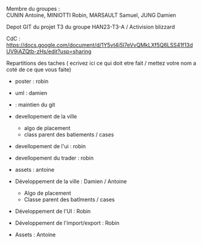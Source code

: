 Membre du groupes : <br>
CUNIN Antoine, 
MINIOTTI Robin, 
MARSAULT Samuel, 
JUNG Damien

Depot GIT du projet T3 du groupe HAN23-T3-A / Activision blizzard <br>

CdC : https://docs.google.com/document/d/1Y5vt4j5I7eVvQMkLXf5Q6LSS41f13dUV9iAZQtb-zHs/edit?usp=sharing

Repartitions des taches ( ecrivez ici ce qui doit etre fait / mettez votre nom a coté de ce que vous faite)

- poster : robin
- uml : damien
- : maintien du git 

- devellopement de la ville
    - algo de placement
    - class parent des batiements / cases

- devellopement de l'ui : robin
- devellopement du trader : robin
- assets : antoine

- Développement de la ville : Damien / Antoine
    - Algo de placement
    - Classe parent des batîments / cases

- Développement de l'UI : Robin
- Développement de l'import/export : Robin
- Assets : Antoine
